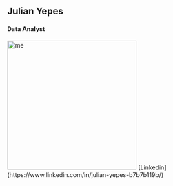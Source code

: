## **Julian Yepes**
#### Data Analyst
<img width="300" height="300" src="https://user-images.githubusercontent.com/100659117/156863712-e9dd535b-06ab-48fc-b694-237072a4c375.jpg" alt="me">
[Linkedin](https://www.linkedin.com/in/julian-yepes-b7b7b119b/)
